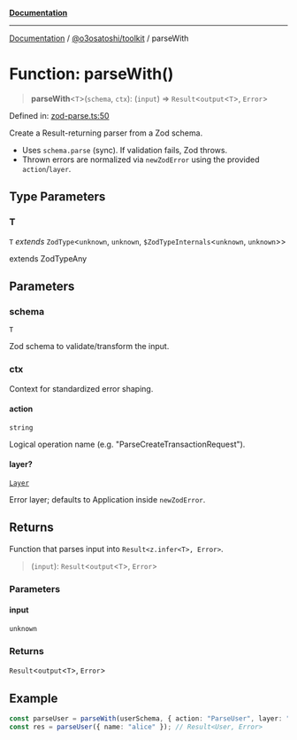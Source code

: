 [**Documentation**](../../../README.md)

***

[Documentation](../../../README.md) / [@o3osatoshi/toolkit](../README.md) / parseWith

# Function: parseWith()

> **parseWith**\<`T`\>(`schema`, `ctx`): (`input`) => `Result`\<`output`\<`T`\>, `Error`\>

Defined in: [zod-parse.ts:50](https://github.com/o3osatoshi/experiment/blob/f1d231870a1d13a36a9ead236d22edc1fb9797dd/packages/toolkit/src/zod-parse.ts#L50)

Create a Result-returning parser from a Zod schema.

- Uses `schema.parse` (sync). If validation fails, Zod throws.
- Thrown errors are normalized via `newZodError` using the provided `action`/`layer`.

## Type Parameters

### T

`T` *extends* `ZodType`\<`unknown`, `unknown`, `$ZodTypeInternals`\<`unknown`, `unknown`\>\>

extends ZodTypeAny

## Parameters

### schema

`T`

Zod schema to validate/transform the input.

### ctx

Context for standardized error shaping.

#### action

`string`

Logical operation name (e.g. "ParseCreateTransactionRequest").

#### layer?

[`Layer`](../type-aliases/Layer.md)

Error layer; defaults to Application inside `newZodError`.

## Returns

Function that parses input into `Result<z.infer<T>, Error>`.

> (`input`): `Result`\<`output`\<`T`\>, `Error`\>

### Parameters

#### input

`unknown`

### Returns

`Result`\<`output`\<`T`\>, `Error`\>

## Example

```ts
const parseUser = parseWith(userSchema, { action: "ParseUser", layer: "UI" });
const res = parseUser({ name: "alice" }); // Result<User, Error>
```
